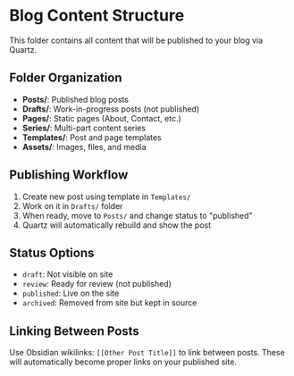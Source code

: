 # Blog Content Structure

This folder contains all content that will be published to your blog via Quartz.

## Folder Organization

- **Posts/**: Published blog posts
- **Drafts/**: Work-in-progress posts (not published)
- **Pages/**: Static pages (About, Contact, etc.)
- **Series/**: Multi-part content series
- **Templates/**: Post and page templates
- **Assets/**: Images, files, and media

## Publishing Workflow

1. Create new post using template in `Templates/`
2. Work on it in `Drafts/` folder
3. When ready, move to `Posts/` and change status to "published"
4. Quartz will automatically rebuild and show the post

## Status Options

- `draft`: Not visible on site
- `review`: Ready for review (not published)
- `published`: Live on the site
- `archived`: Removed from site but kept in source

## Linking Between Posts

Use Obsidian wikilinks: `[[Other Post Title]]` to link between posts.
These will automatically become proper links on your published site.
